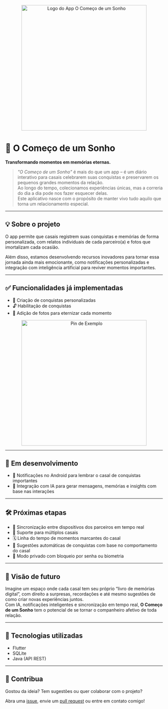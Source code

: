 <p align="center">
  <img src="Mobile/o_comeco_de_um_sonho/assets/logo.png" alt="Logo do App O Começo de um Sonho" width="400"/>
</p>

# 🌟 O Começo de um Sonho

**Transformando momentos em memórias eternas.**

> *"O Começo de um Sonho"* é mais do que um app – é um diário interativo para casais celebrarem suas conquistas e preservarem os pequenos grandes momentos da relação.  
> Ao longo do tempo, colecionamos experiências únicas, mas a correria do dia a dia pode nos fazer esquecer delas.  
> Este aplicativo nasce com o propósito de manter vivo tudo aquilo que torna um relacionamento especial.

---

## 💡 Sobre o projeto

O app permite que casais registrem suas conquistas e memórias de forma personalizada, com relatos individuais de cada parceiro(a) e fotos que imortalizam cada ocasião.  

Além disso, estamos desenvolvendo recursos inovadores para tornar essa jornada ainda mais emocionante, como notificações personalizadas e integração com inteligência artificial para reviver momentos importantes.

---

## ✅ Funcionalidades já implementadas

- 📝 Criação de conquistas personalizadas  
- 🔓 Habilitação de conquistas  
- 📸 Adição de fotos para eternizar cada momento  

<p align="center">
  <img src="Mobile/o_comeco_de_um_sonho/assets/Pin/Acampar.png" alt="Pin de Exemplo" width="400"/>
</p>


---

## 🚧 Em desenvolvimento

- 🔔 Notificações no Android para lembrar o casal de conquistas importantes  
- 🤖 Integração com IA para gerar mensagens, memórias e insights com base nas interações  

---

## 🛠️ Próximas etapas

- 🔄 Sincronização entre dispositivos dos parceiros em tempo real  
- 💑 Suporte para múltiplos casais  
- 🗓️ Linha do tempo de momentos marcantes do casal  
- 🧠 Sugestões automáticas de conquistas com base no comportamento do casal  
- 🔐 Modo privado com bloqueio por senha ou biometria  

---

## 🚀 Visão de futuro

Imagine um espaço onde cada casal tem seu próprio “livro de memórias digital”, com direito a surpresas, recordações e até mesmo sugestões de como criar novas experiências juntos.  
Com IA, notificações inteligentes e sincronização em tempo real, **O Começo de um Sonho** tem o potencial de se tornar o companheiro afetivo de toda relação.

---

## 🧠 Tecnologias utilizadas

- Flutter  
- SQLite  
- Java (API REST)  

---

## 💌 Contribua

Gostou da ideia? Tem sugestões ou quer colaborar com o projeto?

Abra uma [issue](https://github.com/seu-repositorio/issues), envie um [pull request](https://github.com/seu-repositorio/pulls) ou entre em contato comigo!
